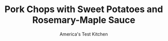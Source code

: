 ---
layout: ../../layouts/MarkdownPostLayout.astro
title: Pork Chops with Sweet Potatoes and Rosemary-Maple Sauce
author: America's Test Kitchen
pubDate: 2023-03-15
description: "A cayenne kiss and dash of maple syrup elevate this weeknight meal."
image_url: https://res.cloudinary.com/hksqkdlah/image/upload/ar_1:1,c_fill,dpr_2.0,f_auto,fl_lossy.progressive.strip_profile,g_faces:auto,q_auto:low,w_344/SFS_PorkChopsSweetPotatoesRosemaryMapleSauce-2_dlo6d4
tags: ["Main Courses","Pork","Weeknight"]
calories: 2828
protein: 54
carbohydrates: 57
fats: 
fiber: 8
ingredients: ["2 pounds, sweet potatoes, unpeeled, cut into ¾-inch-thick rounds","2 , red onions, cut through root end into 1½-inch-thick wedges","2 tablespoons, unsalted butter, melted, plus 4 tablespoons unsalted butter, divided","2 teaspoons, table salt, divided","1 1/2 teaspoons, pepper, divided","4 (10- to 12- ounce), bone-in pork rib chops, 1 inch thick, trimmed","1/2 teaspoon, cayenne pepper","1 cup, chicken broth","1 tablespoon, minced fresh rosemary","1 tablespoon, maple syrup"]
serves: 4
time: "30 minutes"
instructions: ["Adjust oven rack to lower-middle position and heat oven to 450 degrees. Toss potatoes, onions, melted butter, 1 teaspoon salt, and ½ teaspoon pepper together on rimmed baking sheet. Bake until vegetables are browned and tender, about 30 minutes.","Meanwhile, pat pork dry with paper towels and sprinkle with cayenne, remaining 1 teaspoon salt, and remaining 1 teaspoon pepper. Melt 1 tablespoon butter in 12-inch nonstick skillet over medium-high heat. Add pork and cook until well browned, about 6 minutes per side. Transfer pork to platter, tent with foil, and let rest while vegetables finish cooking.","Add broth, rosemary, and maple syrup to now-empty skillet and bring to boil over medium-high heat, scraping up any browned bits. Cook until reduced by half, about 4 minutes. Off heat, whisk in remaining 3 tablespoons butter until incorporated. Serve pork and vegetables with sauce."]
nutrition: ["1755 mg Potassium","634 mg Phosphorus","142 mg Calcium","3 mg Iron","127 mg Magnesium","1506 mg Sodium","5 mg Zinc","27 g Fat","17 mg Niacin (B3)","10 g Monounsaturated","3 g Polyunsaturated","1 mg Thiamin (B1)","10 mg Vitamin C","1 µg Vitamin D","178 mg Cholesterol","10 g Saturated","8 g Fiber","40 µg Folate (food)","16 g Sugars","6 µg Vitamin K","452 g Water","57 g Carbs","40 µg Folate equivalent (total)","54 g Protein","1 mg Vitamin E","1 µg Vitamin B12","2 mg Vitamin B6","1667 µg Vitamin A","707 kcal Energy","3 g Sugars, added","2828 calories"]
notes: "Fresh thyme can be substituted for the rosemary, if desired."
---